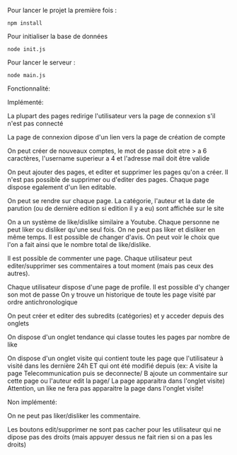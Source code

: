 
Pour lancer le projet la première fois :
```shell
npm install
```
Pour initialiser la base de données
```shell
node init.js
```


Pour lancer le serveur  : 
```shell
node main.js
```

Fonctionnalité:

Implémenté:

La plupart des pages redirige l'utilisateur vers la page de connexion s'il n'est pas connecté

La page de connexion dipose d'un lien vers la page de création de compte

On peut créer de nouveaux comptes, le mot de passe doit etre > a 6 caractères, l'username superieur a 4 et l'adresse mail doit être valide

On peut ajouter des pages, et editer et supprimer les pages qu'on a créer. Il n'est pas possible de supprimer ou d'editer des pages.
Chaque page dispose egalement d'un lien editable.

On peut se rendre sur chaque page.
La catégorie, l'auteur et la date de parution (ou de dernière edition si edition il y a eu) sont affichée sur le site

On a un système de like/dislike similaire a Youtube.
Chaque personne ne peut liker ou disliker qu'une seul fois. On ne peut pas liker et disliker en même temps. Il est possible de changer d'avis.
On peut voir le choix que l'on a fait ainsi que le nombre total de like/dislike.

Il est possible de commenter une page.
Chaque utilisateur peut editer/supprimer ses commentaires a tout moment (mais pas ceux des autres).

Chaque utilisateur dispose d'une page de profile.
Il est possible d'y changer son mot de passe
On y trouve un historique de toute les page visité par ordre antichronologique

On peut créer et editer des subredits (catégories) et y acceder depuis des onglets

On dispose d'un onglet tendance qui classe toutes les pages par nombre de like

On dispose d'un onglet visite qui contient toute les page que l'utilisateur à visité dans les dernière 24h ET qui ont été modifié depuis (ex: A visite la page Telecommunication puis se deconnecte/ B ajoute un commentaire sur cette page ou l'auteur edit la page/ La page apparaitra dans l'onglet visite) 
Attention, un like ne fera pas apparaitre la page dans l'onglet visite!

Non implémenté:

On ne peut pas liker/disliker les commentaire.

Les boutons edit/supprimer ne sont pas cacher pour les utilisateur qui ne dipose pas des droits
(mais appuyer dessus ne fait rien si on a pas les droits)


